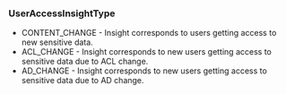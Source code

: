 ### UserAccessInsightType
- CONTENT_CHANGE - Insight corresponds to users getting access to new sensitive data.
- ACL_CHANGE - Insight corresponds to new users getting access to sensitive data due to
 ACL change.
- AD_CHANGE - Insight corresponds to new users getting access to sensitive data due to
 AD change.
